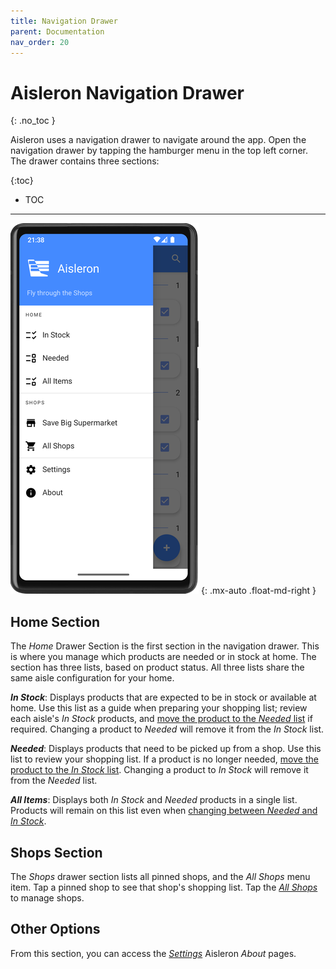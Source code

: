 ```yaml
---
title: Navigation Drawer
parent: Documentation
nav_order: 20
---
```


# Aisleron Navigation Drawer
{: .no_toc }

Aisleron uses a navigation drawer to navigate around the app. Open the navigation drawer by tapping the hamburger menu in the top left corner. The drawer contains three sections:

{:toc}
* TOC

---

![Navigation Drawer](/assets/images/screenshots/alr-040-navigation-drawer.png)
{: .mx-auto .float-md-right }

## Home Section
The *Home* Drawer Section is the first section in the navigation drawer. This is where you manage which products are needed or in stock at home. The section has three lists, based on product status. All three lists share the same aisle configuration for your home.

***In Stock***: Displays products that are expected to be in stock or available at home. Use this list as a guide when preparing your shopping list; review each aisle's *In Stock* products, and [move the product to the *Needed* list]({{site.baseurl}}/docs/documentation/product-status) if required. Changing a product to *Needed* will remove it from the *In Stock* list.

***Needed***: Displays products that need to be picked up from a shop. Use this list to review your shopping list. If a product is no longer needed, [move the product to the *In Stock* list]({{site.baseurl}}/docs/documentation/product-status). Changing a product to *In Stock* will remove it from the *Needed* list.

***All Items***: Displays both *In Stock* and *Needed* products in a single list. Products will remain on this list even when [changing between *Needed* and *In Stock*]({{site.baseurl}}/docs/documentation/product-status).  

## Shops Section
The *Shops* drawer section lists all pinned shops, and the *All Shops* menu item. Tap a pinned shop to see that shop's shopping list. Tap the [*All Shops*]({{site.baseurl}}/docs/documentation/manage-shops) to manage shops.


## Other Options
From this section, you can access the [*Settings*]({{site.baseurl}}/docs/documentation/settings) Aisleron *About* pages.
